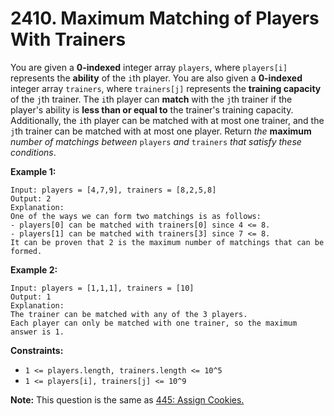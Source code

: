 # 2410. Maximum Matching of Players With Trainers
You are given a **0-indexed** integer array `players`, where `players[i]` represents the **ability** of the `i`th player. You are also given a **0-indexed** integer array `trainers`, where `trainers[j]` represents the **training capacity** of the `j`th trainer. The `i`th player can **match** with the `j`th trainer if the player's ability is **less than or equal to** the trainer's training capacity. Additionally, the `i`th player can be matched with at most one trainer, and the `j`th trainer can be matched with at most one player. Return *the* **maximum** *number of matchings between* `players` *and* `trainers` *that satisfy these conditions*.

**Example 1:**
```
Input: players = [4,7,9], trainers = [8,2,5,8]
Output: 2
Explanation:
One of the ways we can form two matchings is as follows:
- players[0] can be matched with trainers[0] since 4 <= 8.
- players[1] can be matched with trainers[3] since 7 <= 8.
It can be proven that 2 is the maximum number of matchings that can be formed.
```

**Example 2:**
```
Input: players = [1,1,1], trainers = [10]
Output: 1
Explanation:
The trainer can be matched with any of the 3 players.
Each player can only be matched with one trainer, so the maximum answer is 1.
```

**Constraints:**
- `1 <= players.length, trainers.length <= 10^5`
- `1 <= players[i], trainers[j] <= 10^9`

**Note:** This question is the same as [445: Assign Cookies.](https://leetcode.com/problems/assign-cookies/description/)
